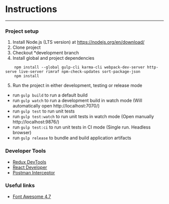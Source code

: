 # Instructions
---------------------------

### Project setup

1. Install Node.js (LTS version) at https://nodejs.org/en/download/
2. Clone project
3. Checkout *development branch
4. Install global and project dependencies

```shell
    npm install --global gulp-cli karma-cli webpack-dev-server http-serve live-server rimraf npm-check-updates sort-package-json
    npm install
```

5. Run the project in either development, testing or release mode
- run `gulp build` to run a default build
- run `gulp watch` to run a development build in watch mode (Will automatically open http://localhost:7070/)
- run `gulp test` to run unit tests
- run `gulp test:watch` to run unit tests in watch mode (Open manually http://localhost:9876/)
- run `gulp test:ci` to run unit tests in CI mode (Single run. Headless browser)
- run `gulp release` to bundle and build application artifacts

### Developer Tools

- [Redux DevTools](https://chrome.google.com/webstore/detail/redux-devtools/lmhkpmbekcpmknklioeibfkpmmfibljd)
- [React Developer](Tools: https://chrome.google.com/webstore/detail/react-developer-tools/fmkadmapgofadopljbjfkapdkoienihi)
- [Postman Interceptor](https://chrome.google.com/webstore/detail/postman-interceptor/aicmkgpgakddgnaphhhpliifpcfhicfo)

### Useful links

- [Font Awesome 4.7](https://fontawesome.com/v4.7.0/icons/)

